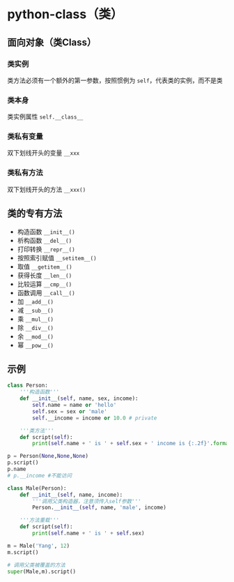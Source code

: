 # python-class（类）

## 面向对象（类Class）

### 类实例

类方法必须有一个额外的第一参数，按照惯例为 `self`，代表类的实例，而不是类

### 类本身

类实例属性 `self.__class__`

### 类私有变量

双下划线开头的变量 `__xxx`

### 类私有方法

双下划线开头的方法 `__xxx()`

## 类的专有方法

- 构造函数 `__init__()`
- 析构函数 `__del__()`
- 打印转换 `__repr__()`
- 按照索引赋值 `__setitem__()`
- 取值 `__getitem__()`
- 获得长度 `__len__()`
- 比较运算 `__cmp__()`
- 函数调用 `__call__()`
- 加 `__add__()`
- 减 `__sub__()`
- 乘 `__mul__()`
- 除 `__div__()`
- 余 `__mod__()`
- 幂 `__pow__()`

## 示例

```py
class Person:
    '''构造函数'''
    def __init__(self, name, sex, income):
        self.name = name or 'hello'
        self.sex = sex or 'male'
        self.__income = income or 10.0 # private

    '''类方法'''
    def script(self):
        print(self.name + ' is ' + self.sex + ' income is {:.2f}'.format(self.__income))
```

```py
p = Person(None,None,None)
p.script()
p.name
# p.__income #不能访问
```

```py
class Male(Person):
    def __init__(self, name, income):
        '''调用父类构造器，注意须传入self参数'''
        Person.__init__(self, name, 'male', income)

    '''方法重载'''
    def script(self):
        print(self.name + ' is ' + self.sex)
```

```py
m = Male('Yang', 12)
m.script()
```

```py
# 调用父类被覆盖的方法
super(Male,m).script()
```

